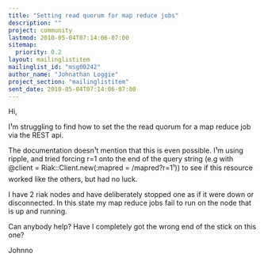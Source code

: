 ```yaml
---
title: "Setting read quorum for map reduce jobs"
description: ""
project: community
lastmod: 2010-05-04T07:14:06-07:00
sitemap:
  priority: 0.2
layout: mailinglistitem
mailinglist_id: "msg00242"
author_name: "Johnathan Loggie"
project_section: "mailinglistitem"
sent_date: 2010-05-04T07:14:06-07:00
---
```



Hi,

I¹m struggling to find how to set the the read quorum for a map reduce job
via the REST api.

The documentation doesn¹t mention that this is even possible.
I¹m using ripple, and tried forcing r=1 onto the end of the query string
(e.g with @client = Riak::Client.new(:mapred = /mapred?r=1¹)) to see if
this resource worked like the others, but had no luck.

I have 2 riak nodes and have deliberately stopped one as if it were down or
disconnected.
In this state my map reduce jobs fail to run on the node that is up and
running.

Can anybody help?
Have I completely got the wrong end of the stick on this one?

Johnno
